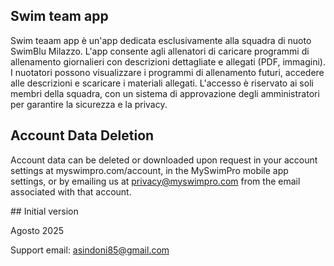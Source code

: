 ## Swim team app

Swim teaam app è un'app dedicata esclusivamente alla squadra di nuoto SwimBlu Milazzo. 
L'app consente agli allenatori di caricare programmi di allenamento giornalieri con descrizioni dettagliate e allegati (PDF, immagini). 
I nuotatori possono visualizzare i programmi di allenamento futuri, accedere alle descrizioni e scaricare i materiali allegati.
L'accesso è riservato ai soli membri della squadra, con un sistema di approvazione degli amministratori per garantire la sicurezza e la privacy.

## Account Data Deletion
Account data can be deleted or downloaded upon request in your account settings at myswimpro.com/account, in the MySwimPro mobile app settings, or by emailing us at privacy@myswimpro.com from the email associated with that account.

‍## Initial version

Agosto 2025


Support email: asindoni85@gmail.com
